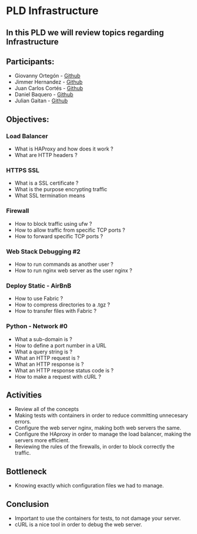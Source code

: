 PLD Infrastructure
==================
In this PLD we will review topics regarding Infrastructure
----------------------------------------------------------
Participants:
-------------
- Giovanny Ortegón - [Github](https://github.com/Skillhh)
- Jimmer Hernandez - [Github](https://github.com/Jimmer942)
- Juan Carlos Cortés - [Github](https://github.com/JUCORTESA)
- Daniel Baquero - [Github](https://github.com/DanielBaquero28)
- Julian Gaitan - [Github](https://github.com/JulianDavidG07)

Objectives:
-----------

### Load Balancer ###
- What is HAProxy and how does it work ?
- What are HTTP headers ?

### HTTPS SSL ###
- What is a SSL certificate ?
- What is the purpose encrypting traffic
- What SSL termination means

### Firewall ###
- How to block traffic using ufw ?
- How to allow traffic from specific TCP ports ?
- How to forward specific TCP ports ?

### Web Stack Debugging #2 ###
- How to run commands as another user ?
- How to run nginx web server as the user nginx ?

### Deploy Static - AirBnB ###
- How to use Fabric ?
- How to compress directories to a .tgz ?
- How to transfer files with Fabric ?

### Python - Network #0 ###
- What a sub-domain is ?
- How to define a port number in a URL
- What a query string is ?
- What an HTTP request is ?
- What an HTTP response is ?
- What an HTTP response status code is ?
- How to make a request with cURL ?

## Activities ###
- Review all of the concepts
- Making tests with containers in order to reduce committing unnecesary errors.
- Configure the web server nginx, making both web servers the same.
- Configure the HAproxy in order to manage the load balancer, making the servers more efficient.
- Reviewing the rules of the firewalls, in order to block correctly the traffic.

## Bottleneck ###
- Knowing exactly which configuration files we had to manage.

## Conclusion ###
- Important to use the containers for tests, to not damage your server.
- cURL is a nice tool in order to debug the web server.